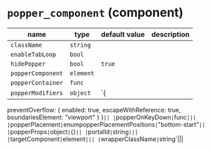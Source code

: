 `popper_component` (component)
==============================


| name  | type  | default value  | description  |
|---|---|---|---|
|`className`|`string`|||
|`enableTabLoop`|`bool`|||
|`hidePopper`|`bool`|`true`||
|`popperComponent`|`element`|||
|`popperContainer`|`func`|||
|`popperModifiers`|`object`|`{
  preventOverflow: {
    enabled: true,
    escapeWithReference: true,
    boundariesElement: "viewport"
  }
}`||
|`popperOnKeyDown`|`func`|||
|`popperPlacement`|`enumpopperPlacementPositions`|`"bottom-start"`||
|`popperProps`|`object`|`{}`||
|`portalId`|`string`|||
|`targetComponent`|`element`|||
|`wrapperClassName`|`string`|||